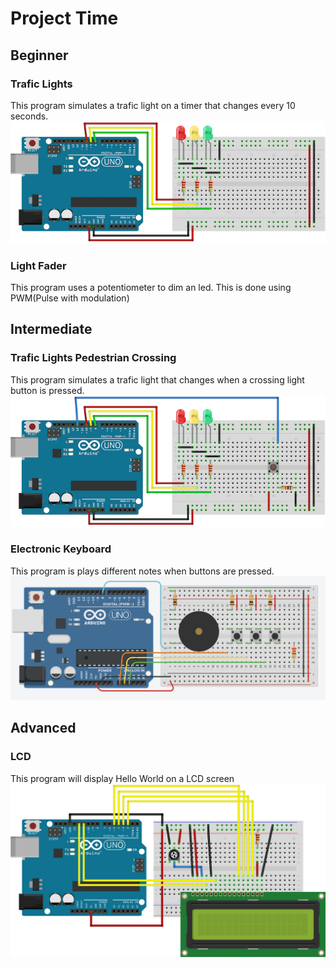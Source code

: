 # Project Time #
## Beginner  ##
### Trafic Lights ###
This program simulates a trafic light on a timer that changes every 10 seconds. 
![](https://github.com/UofAScienceCamps2018/Arduino/blob/master/arduinoProjects/TrafficControl/Traffic_Light_Basic.png)
### Light Fader ###
This program uses a potentiometer to dim an led. This is done using PWM(Pulse with modulation)

## Intermediate ##
### Trafic Lights Pedestrian Crossing ###
This program simulates a trafic light that changes when a crossing light button is pressed. 
![](https://github.com/UofAScienceCamps2018/Arduino/blob/master/arduinoProjects/TrafficControl/Traffic_Light_With_Button-1.png)
### Electronic Keyboard ###
This program is plays different notes when buttons are pressed. 
![](https://github.com/UofAScienceCamps2018/Arduino/blob/master/arduinoProjects/Keyboard_Instrument/Tone%20Keyboard.png)
## Advanced ##
### LCD ###
This program will display Hello World on a LCD screen 
![](https://github.com/UofAScienceCamps2018/Arduino/blob/master/arduinoProjects/LCD/LCD_Base_bb_Fritz.png)
